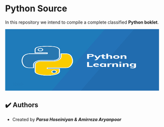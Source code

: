 # Python Source

In this repository we intend to compile a complete classified **Python boklet**.

<img src="assets\images\python.jpg" alt="python" style="width:500px; height:200px">

## :heavy_check_mark: Authors

-   Created by ***Parsa Hoseiniyan & Amirreza Aryanpoor***
